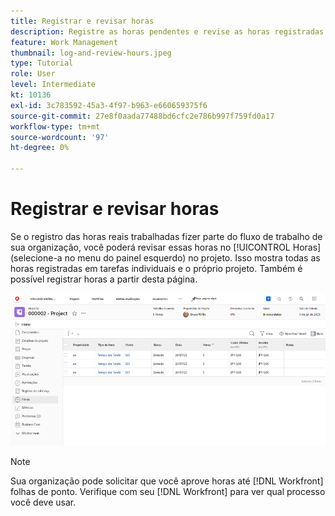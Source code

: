 ```yaml
---
title: Registrar e revisar horas
description: Registre as horas pendentes e revise as horas registradas antes de fechar um projeto em [!DNL  Workfront].
feature: Work Management
thumbnail: log-and-review-hours.jpeg
type: Tutorial
role: User
level: Intermediate
kt: 10136
exl-id: 3c783592-45a3-4f97-b963-e660659375f6
source-git-commit: 27e8f0aada77488bd6cfc2e786b997f759fd0a17
workflow-type: tm+mt
source-wordcount: '97'
ht-degree: 0%

---
```


# Registrar e revisar horas

Se o registro das horas reais trabalhadas fizer parte do fluxo de trabalho de sua organização, você poderá revisar essas horas no [!UICONTROL Horas] (selecione-a no menu do painel esquerdo) no projeto. Isso mostra todas as horas registradas em tarefas individuais e o próprio projeto. Também é possível registrar horas a partir desta página.

![Página Horas mostrando entradas de hora](assets/planner-fund-log-and-review-hours.png)

>[!NOTE]
>
>Sua organização pode solicitar que você aprove horas até [!DNL Workfront] folhas de ponto. Verifique com seu [!DNL Workfront] para ver qual processo você deve usar.

<!---
learn more url
Log time
--->
